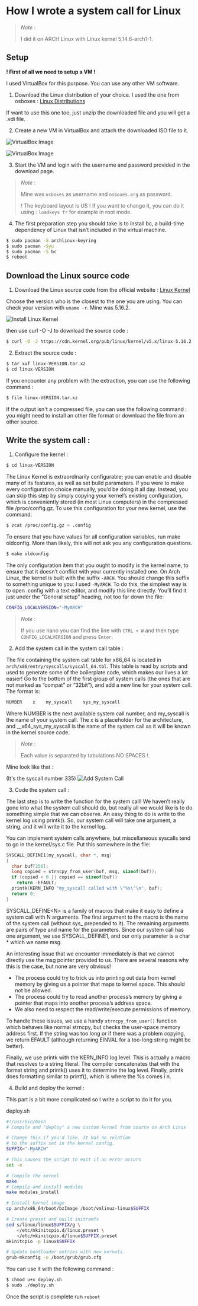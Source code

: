 # How I wrote a system call for Linux

> *Note* :
>
> I did it on ARCH Linux with Linux kernel 5.14.6-arch1-1.

## Setup

**! First of all we need to setup a VM !**

I used VirtualBox for this purpose. You can use any other VM software.

1. Download the Linux distribution of your choice. I used the one from osboxes : [Linux Distributions](https://www.osboxes.org/arch-linux/#archlinux-202109-vbox)

If want to use this one too, just unzip the downloaded file and you will get a .vdi file.

2. Create a new VM in VirtualBox and attach the downloaded ISO file to it.

![VirtualBox Image](virtualBox/1.png)

![VirtualBox Image](virtualBox/2.png)

3. Start the VM and login with the username and password provided in the download page.

> *Note* :
>
> Mine was `osboxes` as username and `osboxes.org` as password.
>
> ! The keyboard layout is US ! If you want to change it, you can do it using : `loadkeys fr` for example in root mode.

4. The first preparation step you should take is to install bc, a build-time dependency of Linux that isn’t included in the virtual machine.

```bash
$ sudo pacman -S archlinux-keyring
$ sudo pacman -Syu
$ sudo pacman -S bc
$ reboot
```

## Download the Linux source code

1. Download the Linux source code from the official website : [Linux Kernel](https://cdn.kernel.org/pub/linux/kernel/v5.x/)

Choose the version who is the closest to the one you are using. You can check your version with `uname -r`. Mine was 5.16.2.

![Install Linux Kernel](install/1.png) 

then use curl -O -J to download the source code :

```bash
$ curl -O -J https://cdn.kernel.org/pub/linux/kernel/v5.x/linux-5.16.2.tar.xz
```

2. Extract the source code :

```bash
$ tar xvf linux-VERSION.tar.xz
$ cd linux-VERSION
```

If you encounter any problem with the extraction, you can use the following command :

```bash
$ file linux-VERSION.tar.xz
```

If the output isn't a compressed file, you can use the following command :
you might need to install an other file format or download the file from an other source.

## Write the system call :

1. Configure the kernel :

```bash
$ cd linux-VERSION
```

The Linux Kernel is extraordinarily configurable; you can enable and disable many of its features, as well as set build parameters. If you were to make every configuration choice manually, you’d be doing it all day. Instead, you can skip this step by simply copying your kernel’s existing configuration, which is conveniently stored (in most Linux computers) in the compressed file /proc/config.gz. To use this configuration for your new kernel, use the command:

```bash
$ zcat /proc/config.gz > .config
```

To ensure that you have values for all configuration variables, run make oldconfig. More than likely, this will not ask you any configuration questions.

```bash
$ make oldconfig
```

The only configuration item that you ought to modify is the kernel name, to ensure that it doesn’t conflict with your currently installed one. On Arch Linux, the kernel is built with the suffix `-ARCH`. You should change this suffix to something unique to you: I used `-MyARCH`. To do this, the simplest way is to open .config with a text editor, and modify this line directly. You’ll find it just under the “General setup” heading, not too far down the file:

```bash
CONFIG_LOCALVERSION="-MyARCH"
```

> *Note* :
>
> If you use nano you can find the line with `CTRL + W` and then type `CONFIG_LOCALVERSION` and press `Enter`.

2. Add the system call in the system call table :

The file containing the system call table for x86_64 is located in `arch/x86/entry/syscalls/syscall_64.tbl`. This table is read by scripts and used to generate some of the boilerplate code, which makes our lives a lot easier! Go to the bottom of the first group of system calls (the ones that are not marked as “compat” or “32bit”), and add a new line for your system call. The format is:

```bash
NUMBER    x    my_syscall    sys_my_syscall
```

Where NUMBER is the next available system call number, and my_syscall is the name of your system call. The x is a placeholder for the architecture, and __x64_sys_my_syscall is the name of the system call as it will be known in the kernel source code.

> *Note* :
>
> Each value is separated by tabulations NO SPACES !.

Mine look like that :

(It's the syscall number 335)
![Add System Call](syscall/1.png)

3. Code the system call :

The last step is to write the function for the system call! We haven’t really gone into what the system call should do, but really all we would like is to do something simple that we can observe. An easy thing to do is write to the kernel log using printk(). So, our system call will take one argument, a string, and it will write it to the kernel log.

You can implement system calls anywhere, but miscellaneous syscalls tend to go in the kernel/sys.c file. Put this somewhere in the file:

```c
SYSCALL_DEFINE1(my_syscall, char *, msg)
{
  char buf[256];
  long copied = strncpy_from_user(buf, msg, sizeof(buf));
  if (copied < 0 || copied == sizeof(buf))
    return -EFAULT;
  printk(KERN_INFO "my_syscall called with \"%s\"\n", buf);
  return 0;
}
```

SYSCALL_DEFINE\<N\> is a family of macros that make it easy to define a system call with N arguments. The first argument to the macro is the name of the system call (without sys_ prepended to it). The remaining arguments are pairs of type and name for the parameters. Since our system call has one argument, we use SYSCALL_DEFINE1, and our only parameter is a char * which we name msg.

An interesting issue that we encounter immediately is that we cannot directly use the msg pointer provided to us. There are several reasons why this is the case, but none are very obvious!

- The process could try to trick us into printing out data from kernel memory by giving us a pointer that maps to kernel space. This should not be allowed.
- The process could try to read another process’s memory by giving a pointer that maps into another process’s address space.
- We also need to respect the read/write/execute permissions of memory.

To handle these issues, we use a handy `strncpy_from_user()` function which behaves like normal strncpy, but checks the user-space memory address first. If the string was too long or if there was a problem copying, we return EFAULT (although returning EINVAL for a too-long string might be better).

Finally, we use printk with the KERN_INFO log level. This is actually a macro that resolves to a string literal. The compiler concatenates that with the format string and printk() uses it to determine the log level. Finally, printk does formatting similar to printf(), which is where the %s comes i n.

4. Build and deploy the kernel :

This part is a bit more complicated so I write a script to do it for you. 


deploy.sh
```bash
#!/usr/bin/bash
# Compile and "deploy" a new custom kernel from source on Arch Linux

# Change this if you'd like. It has no relation
# to the suffix set in the kernel config.
SUFFIX="-MyARCH"

# This causes the script to exit if an error occurs
set -e

# Compile the kernel
make
# Compile and install modules
make modules_install

# Install kernel image
cp arch/x86_64/boot/bzImage /boot/vmlinuz-linux$SUFFIX

# Create preset and build initramfs
sed s/linux/linux$SUFFIX/g \
    </etc/mkinitcpio.d/linux.preset \
    >/etc/mkinitcpio.d/linux$SUFFIX.preset
mkinitcpio -p linux$SUFFIX

# Update bootloader entries with new kernels.
grub-mkconfig -o /boot/grub/grub.cfg
```

You can use it with the following command :

```bash
$ chmod u+x deploy.sh
$ sudo ./deploy.sh
```

Once the script is complete run `reboot`
